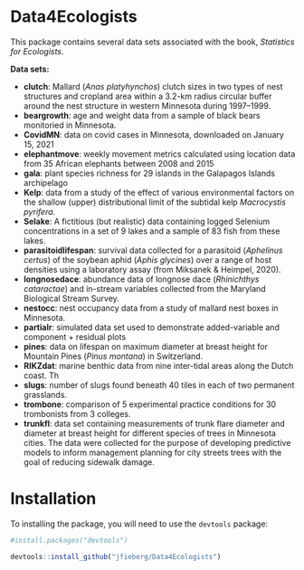 # Data4Ecologists

This package contains several data sets associated with the book, *Statistics for Ecologists*.

**Data sets:**

- **clutch**:  Mallard (*Anas platyhynchos*) clutch sizes in two types of nest structures and cropland area within a 3.2-km radius circular buffer around the nest structure in western Minnesota during 1997–1999.
- **beargrowth**: age and weight data from a sample of black bears monitoried in Minnesota.
- **CovidMN**: data on covid cases in Minnesota, downloaded on January 15, 2021
- **elephantmove**: weekly movement metrics calculated using location data from 35 African elephants between 2008 and 2015
- **gala**:   plant species richness for 29 islands in the Galapagos Islands archipelago
- **Kelp**: data from a study of the effect of various environmental factors on the shallow (upper) distributional limit of the subtidal kelp *Macrocystis pyrifera*.
- **Selake**: A fictitious (but realistic) data containing logged Selenium concentrations in a set of 9 lakes and a sample of 83 fish from these lakes. 
- **parasitoidlifespan**:  survival data collected for a parasitoid (*Aphelinus certus*) of the soybean aphid (*Aphis glycines*) over a range of host densities using a laboratory assay (from Miksanek & Heimpel, 2020).
- **longnosedace**: abundance data of longnose dace (*Rhinichthys cataractae*) and in-stream variables collected from the Maryland Biological Stream Survey.
- **nestocc**: nest occupancy data from a study of mallard nest boxes in Minnesota.
- **partialr**: simulated data set used to demonstrate added-variable and component + residual plots
- **pines**:  data on lifespan on maximum diameter at breast height for Mountain Pines (*Pinus montana*) in Switzerland.
- **RIKZdat**: marine benthic data from nine inter-tidal areas along the Dutch coast. Th 
- **slugs**: number of slugs found beneath 40 tiles in each of two permanent grasslands.
- **trombone**: comparison of 5 experimental practice conditions for 30 trombonists from 3 colleges.  
- **trunkfl**: data set containing measurements of trunk flare diameter and diameter at breast height for different species of trees in Minnesota cities. The data were collected for the purpose of developing predictive models to inform management planning for city streets trees with the goal of reducing sidewalk damage.

# Installation

To installing the package, you will need to use the `devtools` package:


```R
#install.packages("devtools")

devtools::install_github("jfieberg/Data4Ecologists")
```
